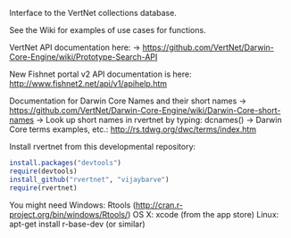 Interface to the VertNet collections database. 

See the Wiki for examples of use cases for functions. 

VertNet API documentation here: 
-> https://github.com/VertNet/Darwin-Core-Engine/wiki/Prototype-Search-API

New Fishnet portal v2 API documentation is here:
http://www.fishnet2.net/api/v1/apihelp.htm

Documentation for Darwin Core Names and their short names
-> https://github.com/VertNet/Darwin-Core-Engine/wiki/Darwin-Core-short-names
-> Look up short names in rvertnet by typing: dcnames()
-> Darwin Core terms examples, etc.: http://rs.tdwg.org/dwc/terms/index.htm

Install rvertnet from this developmental repository:

```R 
install.packages("devtools")
require(devtools)
install_github("rvertnet", "vijaybarve")
require(rvertnet)
```

You might need
Windows: Rtools
(http://cran.r-project.org/bin/windows/Rtools/)
OS X: xcode
(from the app store)
Linux: apt-get install r-base-dev 
(or similar)